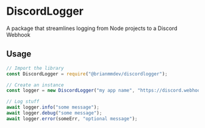 # DiscordLogger

A package that streamlines logging from Node projects to a Discord Webhook

## Usage

```js
// Import the library
const DiscordLogger = require("@brianmmdev/discordlogger");

// Create an instance
const logger = new DiscordLogger("my app name", "https://discord.webhook/here");

// Log stuff
await logger.info("some message");
await logger.debug("some message");
await logger.error(someErr, "optional message");
```

